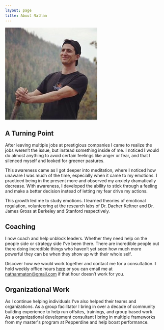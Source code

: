 ```yaml
---
layout: page
title: About Nathan
---
```


<img src="/images/nathanm.jpg" alt="Photo of me.">

## A Turning Point

After leaving multiple jobs at prestigious companies I came to realize the jobs weren’t the issue, but instead something inside of me. I noticed I would do almost anything to avoid certain feelings like anger or fear, and that I silenced myself and looked for greener pastures.

This awareness came as I got deeper into meditation, where I noticed how unaware I was much of the time, especially when it came to my emotions. I practiced being in the present more and observed my anxiety dramatically decrease. With awareness, I developed the ability to stick through a feeling and make a better decision instead of letting my fear drive my actions.

This growth led me to study emotions. I learned theories of emotional regulation, volunteering at the research labs of Dr. Dacher Keltner and Dr. James Gross at Berkeley and Stanford respectively.

## Coaching

I now coach and help unblock leaders. Whether they need help on the people side or strategy side I've been there. There are incredible people out there doing incredible things who haven’t yet seen how much more powerful they can be when they show up with their whole self.

Discover how we would work together and contact me for a consultation. I hold weekly office hours <a href="https://nathanmaton.youcanbook.me/">here</a> or you can email me at nathanmaton@gmail.com if that hour doesn’t work for you.

## Organizational Work

As I continue helping individuals I've also helped their teams and organizations. As a group facilitator I bring in
over a decade of community building experience to help run offsites, trainings, and group based work. As a organizational development consultant I bring in multiple frameworks from my master's program at Pepperdine and help boost performance.
